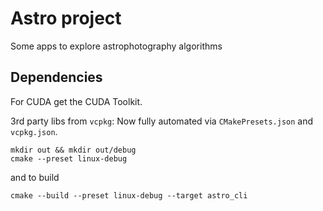 # Astro project

Some apps to explore astrophotography algorithms

## Dependencies

For CUDA get the CUDA Toolkit.

3rd party libs from `vcpkg`: Now fully automated via `CMakePresets.json` and `vcpkg.json`.
```
mkdir out && mkdir out/debug
cmake --preset linux-debug
``` 
and to build
```
cmake --build --preset linux-debug --target astro_cli
```

